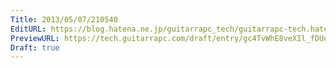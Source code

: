 ```yaml
---
Title: 2013/05/07/210540
EditURL: https://blog.hatena.ne.jp/guitarrapc_tech/guitarrapc-tech.hatenablog.com/atom/entry/6802418398340707020
PreviewURL: https://tech.guitarrapc.com/draft/entry/gc4TvWhE8veXIl_fDUocUN130nw
Draft: true
---
```


